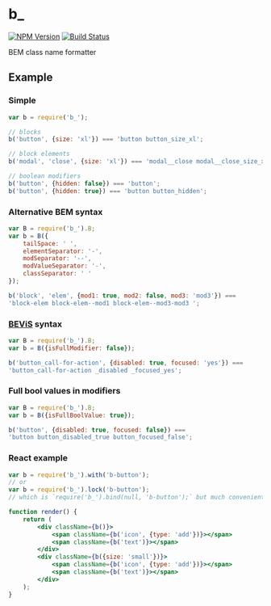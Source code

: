 # b_

[![NPM Version](https://badge.fury.io/js/b_.png)](https://npmjs.org/package/b_)
[![Build Status](https://travis-ci.org/azproduction/b_.png?branch=master)](https://travis-ci.org/azproduction/b_)

BEM class name formatter

## Example

### Simple

```js
var b = require('b_');

// blocks
b('button', {size: 'xl'}) === 'button button_size_xl';

// block elements
b('modal', 'close', {size: 'xl'}) === 'modal__close modal__close_size_xl';

// boolean modifiers
b('button', {hidden: false}) === 'button';
b('button', {hidden: true}) === 'button button_hidden';
```

### Alternative BEM syntax

```js
var B = require('b_').B;
var b = B({
    tailSpace: ' ',
    elementSeparator: '-',
    modSeparator: '--',
    modValueSeparator: '-',
    classSeparator: ' '
});

b('block', 'elem', {mod1: true, mod2: false, mod3: 'mod3'}) ===
'block-elem block-elem--mod1 block-elem--mod3-mod3 ';
```

### [BEViS](https://github.com/bevis-ui/docs) syntax

```js
var B = require('b_').B;
var b = B({isFullModifier: false});

b('button_call-for-action', {disabled: true, focused: 'yes'}) ===
'button_call-for-action _disabled _focused_yes';
```

### Full bool values in modifiers

```js
var B = require('b_').B;
var b = B({isFullBoolValue: true});

b('button', {disabled: true, focused: false}) ===
'button button_disabled_true button_focused_false';
```

### React example

```jsx
var b = require('b_').with('b-button');
// or
var b = require('b_').lock('b-button');
// which is `require('b_').bind(null, 'b-button');` but much convenient

function render() {
    return (
        <div className={b()}>
            <span className={b('icon', {type: 'add'})}></span>
            <span className={b('text')}></span>
        </div>
        <div className={b({size: 'small'})}>
            <span className={b('icon', {type: 'add'})}></span>
            <span className={b('text')}></span>
        </div>
    );
}
```
